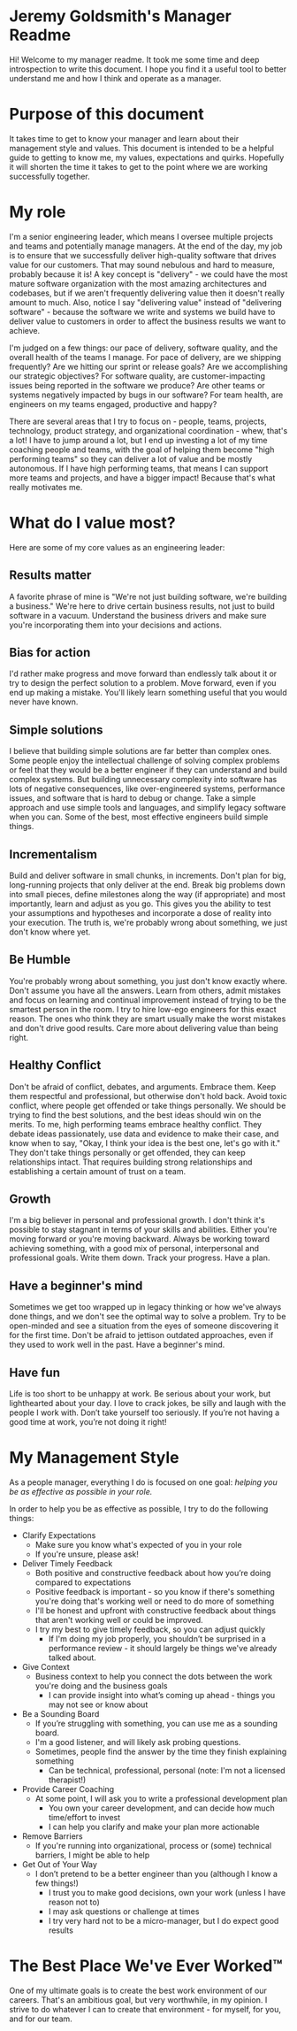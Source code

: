 # Jeremy Goldsmith's Manager Readme
Hi! Welcome to my manager readme. It took me some time and deep introspection to write this document. I hope you find it a useful tool to better understand me and how I think and operate as a manager.

# Purpose of this document
It takes time to get to know your manager and learn about their management style and values. This document is intended to be a helpful guide to getting to know me, my values, expectations and quirks. Hopefully it will shorten the time it takes to get to the point where we are working successfully together.

# My role
I'm a senior engineering leader, which means I oversee multiple projects and teams and potentially manage managers. At the end of the day, my job is to ensure that we successfully deliver high-quality software that drives value for our customers. That may sound nebulous and hard to measure, probably because it is! A key concept is "delivery" - we could have the most mature software organization with the most amazing architectures and codebases, but if we aren't frequently delivering value  then it doesn't really amount to much. Also, notice I say "delivering value" instead of "delivering software" - because the software we write and systems we build have to deliver value to customers in order to affect the business results we want to achieve.

I'm judged on a few things: our pace of delivery, software quality, and the overall health of the teams I manage. For pace of delivery, are we shipping frequently? Are we hitting our sprint or release goals? Are we accomplishing our strategic objectives? For software quality, are customer-impacting issues being reported in the software we produce? Are other teams or systems negatively impacted by bugs in our software? For team health, are engineers on my teams engaged, productive and happy? 

There are several areas that I try to focus on - people, teams, projects, technology, product strategy, and organizational coordination - whew, that's a lot! I have to jump around a lot, but I end up investing a lot of my time coaching people and teams, with the goal of helping them become "high performing teams" so they can deliver a lot of value and be mostly autonomous. If I have high performing teams, that means I can support more teams and projects, and have a bigger impact! Because that's what really motivates me.

# What do I value most?
Here are some of my core values as an engineering leader:

## Results matter
A favorite phrase of mine is "We're not just building software, we're building a business." We're here to drive certain business results, not just to build software in a vacuum. Understand the business drivers and make sure you're incorporating them into your decisions and actions.

## Bias for action
I'd rather make progress and move forward than endlessly talk about it or try to design the perfect solution to a problem. Move forward, even if you end up making a mistake. You'll likely learn something useful that you would never have known.

## Simple solutions
I believe that building simple solutions are far better than complex ones. Some people enjoy the intellectual challenge of solving complex problems or feel that they would be a better engineer if they can understand and build complex systems. But building unnecessary complexity into software has lots of negative consequences, like over-engineered systems, performance issues, and software that is hard to debug or change. Take a simple approach and use simple tools and languages, and simplify legacy software when you can. Some of the best, most effective engineers build simple things. 

## Incrementalism
Build and deliver software in small chunks, in increments. Don't plan for big, long-running projects that only deliver at the end. Break big problems down into small pieces, define milestones along the way (if appropriate) and most importantly, learn and adjust as you go. This gives you the ability to test your assumptions and hypotheses and incorporate a dose of reality into your execution. The truth is, we're probably wrong about something, we just don't know where yet. 

## Be Humble
You're probably wrong about something, you just don't know exactly where. Don't assume you have all the answers. Learn from others, admit mistakes and focus on learning and continual improvement instead of trying to be the smartest person in the room. I try to hire low-ego engineers for this exact reason. The ones who think they are smart usually make the worst mistakes and don't drive good results. Care more about delivering value than being right.

## Healthy Conflict
Don't be afraid of conflict, debates, and arguments. Embrace them. Keep them respectful and professional, but otherwise don't hold back. ﻿Avoid toxic conflict, where people get offended or take things personally. We should be trying to find the best solutions, and the best ideas should win on the merits. To me, high performing teams embrace healthy conflict. They debate ideas passionately, use data and evidence to make their case, and know when to say, "Okay, I ﻿think your idea is the best one, let's go with it." They don't take things personally or get offended, they can keep relationships intact. That requires building strong relationships and establishing a certain amount of trust on a team. 

## Growth
I'm a big believer in personal and professional growth. I ﻿don't think it's possible to stay stagnant in terms of your skills and abilities. Either you're moving forward or you're moving backward. Always be working toward achieving something, with a good mix of personal, interpersonal and professional goals. Write them down. Track your progress. Have a plan. 

## Have a beginner's mind
Sometimes we get too wrapped up in legacy thinking or how we've always done things, and we don't see the optimal way to solve a problem. Try to be open-minded and  see a situation from the eyes of someone discovering it for the first time. Don't be afraid to jettison outdated approaches, even if they used to work well in the past. Have a beginner's mind.

 ## Have fun
 Life is too short to be unhappy at work. Be serious about your work, but lighthearted about your day. I love to crack jokes, be silly and laugh with the people I work with. Don’t take yourself too seriously. If you’re not having a good time at work, you’re not doing it right!
 
# My Management Style
As a people manager, everything I do is focused on one goal: *helping you be as effective as possible in your role.* 

In order to help you be as effective as possible, I try to do the following things:
* Clarify Expectations
  * Make sure you know what's expected of you in your role
  * If you're unsure, please ask!
* Deliver Timely Feedback
  * Both positive and constructive feedback about how you’re doing compared to expectations
  * Positive feedback is important - so you know if there's something you're doing that's working well or need to do more of something
  * I'll be honest and upfront with constructive feedback about things that aren't working well or could be improved. 
  * I try my best to give timely feedback, so you can adjust quickly
	 * If I'm doing my job properly, you shouldn’t be surprised in a performance review - it should largely be things we've already talked about. 
* Give Context
  * Business context to help you connect the dots between the work you're doing and the business goals
	 * I can provide insight into what’s coming up ahead - things you may not see or know about
* Be a Sounding Board
  * If you’re struggling with something, you can use me as a sounding board. 
  * I'm a good listener, and will likely ask probing questions.
  * Sometimes, people find the answer by the time they finish explaining something
	 * Can be technical, professional, personal (note: I'm not a licensed therapist!)
* Provide Career Coaching
  * At some point, I will ask you to write a professional development plan
	 * You own your career development, and can decide how much time/effort to invest
	 * I can help you clarify and make your plan more actionable
* Remove Barriers
  * If you're running into organizational, process or (some) technical barriers, I might be able to help
* Get Out of Your Way
  * I don’t pretend to be a better engineer than you (although I know a few things!)
 	* I trust you to make good decisions, own your work (unless I have reason not to)
	 * I may ask questions or challenge at times
	 * I try very hard not to be a micro-manager, but I do expect good results

# The Best Place We've Ever Worked&trade;
One of my ultimate goals is to create the best work environment of our careers. That's an ambitious goal, but very worthwhile, in my opinion. I strive to do whatever I can to create that environment - for myself, for you, and for our team. 
